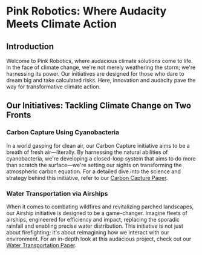# Pink Robotics: Where Audacity Meets Climate Action

## Introduction
Welcome to Pink Robotics, where audacious climate solutions come to life. In the face of climate change, we're not merely weathering the storm; we're harnessing its power. Our initiatives are designed for those who dare to dream big and take calculated risks. Here, innovation and audacity pave the way for transformative climate action.

## Our Initiatives: Tackling Climate Change on Two Fronts

### Carbon Capture Using Cyanobacteria
In a world gasping for clean air, our Carbon Capture initiative aims to be a breath of fresh air—literally. By harnessing the natural abilities of cyanobacteria, we're developing a closed-loop system that aims to do more than scratch the surface—we're setting our sights on transforming the atmospheric carbon equation. For a detailed dive into the science and strategy behind this initiative, refer to our [Carbon Capture Paper](CarbonCapture/Paper.md).

### Water Transportation via Airships
When it comes to combating wildfires and revitalizing parched landscapes, our Airship initiative is designed to be a game-changer. Imagine fleets of airships, engineered for efficiency and impact, replacing the sporadic rainfall and enabling precise water distribution. This initiative is not just about firefighting; it's about reimagining how we interact with our environment. For an in-depth look at this audacious project, check out our [Water Transportation Paper](#).
